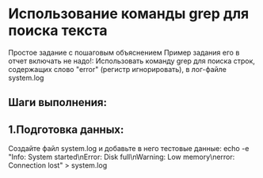 # Использование команды grep для поиска текста
Простое задание с пошаговым объяснением
Пример задания его в отчет включать не надо!:
Использовать команду grep для поиска строк, содержащих слово "error" (регистр игнорировать), в лог-файле system.log

## Шаги выполнения:

## 1.Подготовка данных:
Создайте файл system.log и добавьте в него тестовые данные:
echo -e "Info: System started\nError: Disk full\nWarning: Low memory\nerror: Connection lost" > system.log

